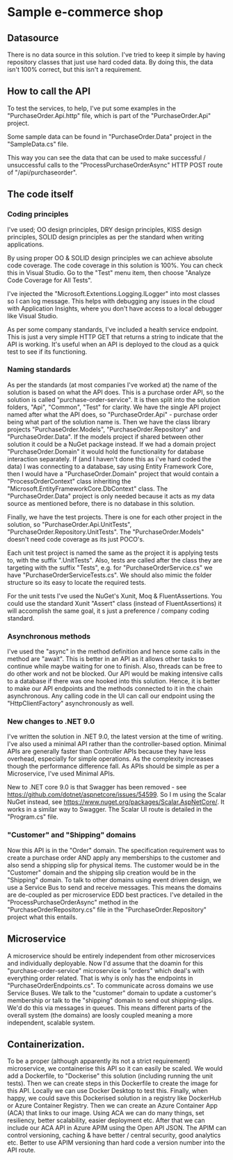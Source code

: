# Sample e-commerce shop

## Datasource

There is no data source in this solution. I've tried to keep it simple by having repository classes that just use 
hard coded data. By doing this, the data isn't 100% correct, but this isn't a requirement.

## How to call the API

To test the services, to help, I've put some examples in the "PurchaseOrder.Api.http" file, which is part of the 
"PurchaseOrder.Api" project.

Some sample data can be found in "PurchaseOrder.Data" project in the "SampleData.cs" file.

This way you can see the data that can be used to make successful / unsuccessful calls to the "ProcessPurchaseOrderAsync" 
HTTP POST route of "/api/purchaseorder".

## The code itself

### Coding principles

I've used; OO design principles, DRY design principles, KISS design principles, SOLID design principles as per the standard
when writing applications.

By using proper OO & SOLID design principles we can achieve absolute code coverage. The code coverage in this solution 
is 100%. You can check this in Visual Studio. Go to the "Test" menu item, then choose "Analyze Code Coverage for All Tests".

I've injected the "Microsoft.Extentions.Logging.ILogger" into most classes so I can log message. This helps with debugging 
any issues in the cloud with Application Insights, where you don't have access to a local debugger like Visual Studio.

As per some company standards, I've included a health service endpoint. This is just a very simple HTTP GET that returns
a string to indicate that the API is working. It's useful when an API is deployed to the cloud as a quick test to see if
its functioning.

### Naming standards

As per the standards (at most companies I've worked at) the name of the solution is based on what the API does. 
This is a purchase order API, so the solution is called "purchase-order-service". It is then split into the 
solution folders, "Api", "Common", "Test" for clarity. We have the single API project named after
what the API does, so "PurchaseOrder.Api" - purchase order being what part of the solution name is. 
Then we have the class library projects "PurchaseOrder.Models", "PurchaseOrder.Repository" and "PurchaseOrder.Data". 
If the models project if shared between other solution it could be a NuGet package instead. If we had a domain
project "PurchaseOrder.Domain" it would hold the functionality for database interaction separately. If (and I haven't 
done this as i've hard coded the data) I was connecting to a database, say using Entity Framework Core, then I would
have a "PurchaseOrder.Domain" project that would contain a "ProcessOrderContext" class inheriting the 
"Microsoft.EntityFrameworkCore.DbContext" class. The "PurchaseOrder.Data" project is only needed because it acts as 
my data source as mentioned before, there is no database in this solution.

Finally, we have the test projects. There is one for each other project in the solution, so 
"PurchaseOrder.Api.UnitTests", "PurchaseOrder.Repository.UnitTests". The "PurchaseOrder.Models" doesn't need code 
coverage as its just POCO's.

Each unit test project is named the same as the project it is applying tests to, with the suffix ".UnitTests". 
Also, tests are called after the class they are targeting with the suffix "Tests", e.g. for "PurchaseOrderService.cs" 
we have "PurchaseOrderServiceTests.cs". We should also mimic the folder structure so its easy to locate the 
required tests.

For the unit tests I've used the NuGet's Xunit, Moq & FluentAssertions. You could use the standard Xunit "Assert" 
class (instead of FluentAssertions) it will accomplish the same goal, it s just a preference / company coding standard.

### Asynchronous methods

I've used the "async" in the method definition and hence some calls in the method are "await". This is better in an API
as it allows other tasks to continue while maybe waiting for one to finish. Also, threads can be free to do other work and
not be blocked. Our API would be making intensive calls to a database if there was one hooked into this solution. Hence, it 
is better to make our API endpoints and the methods connected to it in the chain asynchronous. Any calling code
in the UI can call our endpoint using the "HttpClientFactory" asynchronously as well.

### New changes to .NET 9.0

I've written the solution in .NET 9.0, the latest version at the time of writing. I've also used a minimal API rather than
the controller-based option. Minimal APIs are generally faster than Controller APIs because they have less overhead, 
especially for simple operations. As the complexity increases though the performance difference fall. As APIs should
be simple as per a Microservice, I've used Minimal APIs.

New to .NET core 9.0 is that Swagger has been removed - see https://github.com/dotnet/aspnetcore/issues/54599. 
So I m using the Scalar NuGet instead, see https://www.nuget.org/packages/Scalar.AspNetCore/. It works in a 
similar way to Swagger. The Scalar UI route is detailed in the "Program.cs" file.

### "Customer" and "Shipping" domains

Now this API is in the "Order" domain. The specification requirement was to create a purchase order AND apply any memberships 
to the customer and also send a shipping slip for physical items. The customer would be in the "Customer" domain and 
the shipping slip creation would be in the "Shipping" domain. To talk to other domains using event driven design, we use 
a Service Bus to send and receive messages. This means the domains are de-coupled as per microservice EDD best 
practices. I've detailed in the "ProcessPurchaseOrderAsync" method in the "PurchaseOrderRepository.cs" file in the 
"PurchaseOrder.Repository" project what this entails.

## Microservice

A microservice should be entirely independent from other microservices and individually deployable. Now I'd assume that
the doamin for this "purchase-order-service" microservice is "orders" which deal's with everything order 
related. That is why is only has the endpoints in "PurchaseOrderEndpoints.cs". To communicate across domains we use
Service Buses. We talk to the "customer" domain to update a customer's membership or talk to the "shipping" domain
to send out shipping-slips. We'd do this via messages in queues. This means different parts of the overall system 
(the domains) are loosly coupled meaning a more independent, scalable system.

## Containerization.

To be a proper (although apparently its not a strict requirement) microservice, we containerise this API so it can easily be 
scaled. We would add a Dockerfile, to "Dockerise" this solution (including running the unit tests). Then we can create steps in 
this Dockerfile to create the image for this API. Locally we can use Docker Desktop to test this. Finally, when happy, we could
save this Dockerised solution in a registry like DockerHub or Azure Container Registry. Then we can create an Azure Container 
App (ACA) that links to our image. Using ACA we can do many things, set resiliency, better scalability, easier deployment etc. 
After that we can include our ACA API in Azure APIM using the Open API JSON. The APIM can control versioning, caching & have
better / central security, good analytics etc. Better to use APIM versioning than hard code a version number into the API route.
